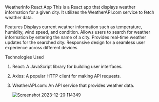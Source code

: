 WeatherInfo React App
This is a React app that displays weather information for a given city. It utilizes the WeatherAPI.com service to fetch weather data.

Features
Displays current weather information such as temperature, humidity, wind speed, and condition.
Allows users to search for weather information by entering the name of a city.
Provides real-time weather updates for the searched city.
Responsive design for a seamless user experience across different devices.

Technologies Used
1. React: A JavaScript library for building user interfaces.
2. Axios: A popular HTTP client for making API requests.
3. WeatherAPI.com: An API service that provides weather data.


   ![Screenshot 2023-12-20 114349](https://github.com/fariidlotfi/weather-app/assets/138003177/44800ab7-296a-400a-9979-06d950b6cc88)
